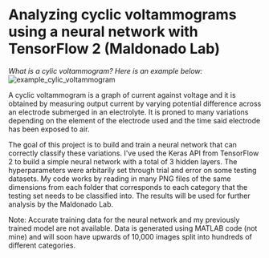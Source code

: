 # Analyzing cyclic voltammograms using a neural network with TensorFlow 2 (Maldonado Lab)

*What is a cylic voltammogram? Here is an example below:*
![example_cylic_voltammogram](https://cdn.shopify.com/s/files/1/0823/0287/files/cyclic-voltammogram-ferrocene-labelled_848x547.png?v=1644831341)

A cyclic voltammogram is a graph of current against voltage and it is obtained by measuring output current by varying potential difference across an electrode submerged in an electrolyte. It is proned to many variations depending on the element of the electrode used and the time said electrode has been exposed to air. 

The goal of this project is to build and train a neural network that can correctly classify these variations. I've used the Keras API from TensorFlow 2 to build a simple neural network with a total of 3 hidden layers. The hyperparameters were arbitarily set through trial and error on some testing datasets. My code works by reading in many PNG files of the same dimensions from each folder that corresponds to each category that the testing set needs to be classified into. The results will be used for further analysis by the Maldonado Lab.

Note: Accurate training data for the neural network and my previously trained model are not available. Data is generated using MATLAB code (not mine) and will soon have upwards of 10,000 images split into hundreds of different categories.
